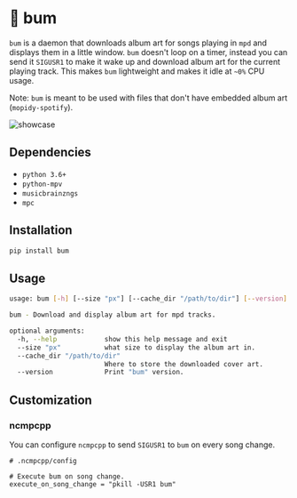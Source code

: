 # 🎵 bum

`bum` is a daemon that downloads album art for songs playing in `mpd` and displays them in a little window. `bum` doesn't loop on a timer, instead you can send it `SIGUSR1` to make it wake up and download album art for the current playing track. This makes `bum` lightweight and makes it idle at `~0%` CPU usage.

Note: `bum` is meant to be used with files that don't have embedded album art (`mopidy-spotify`).


![showcase](http://i.imgur.com/uKomDoL.gif)


## Dependencies

- `python 3.6+`
- `python-mpv`
- `musicbrainzngs`
- `mpc`


## Installation

```py
pip install bum
```


## Usage

```sh
usage: bum [-h] [--size "px"] [--cache_dir "/path/to/dir"] [--version]

bum - Download and display album art for mpd tracks.

optional arguments:
  -h, --help            show this help message and exit
  --size "px"           what size to display the album art in.
  --cache_dir "/path/to/dir"
                        Where to store the downloaded cover art.
  --version             Print "bum" version.
```


## Customization

### ncmpcpp

You can configure `ncmpcpp` to send `SIGUSR1` to `bum` on every song change.


```
# .ncmpcpp/config

# Execute bum on song change.
execute_on_song_change = "pkill -USR1 bum"
```
